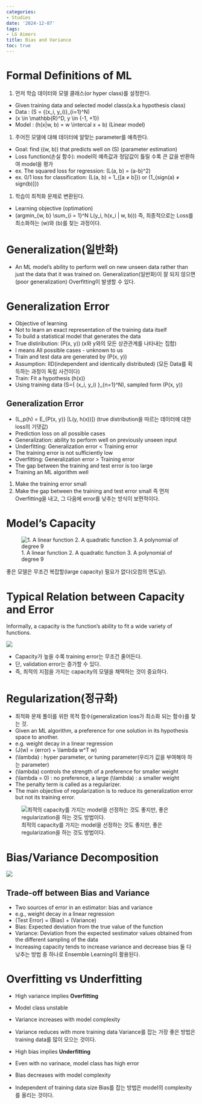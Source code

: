 ```yaml
---
categories:
- Studies
date: '2024-12-07'
tags:
- LG Aimers
title: Bias and Variance
toc: true
---
```


# Formal Definitions of ML

1. 먼저 학습 데이터와 모델 클래스(or hyper class)를 설정한다.
- Given training data and selected model class(a.k.a hypothesis class)
- Data : \(S = \{(x_i, y_i)\}_{i=1}^N\)
- \(x \in \mathbb{R}^D, y \in \{-1, +1\}\)
- Model : \(h(x|w, b) = w \intercal x + b\) (Linear model)
1. 주어진 모델에 대해 데이터에 알맞는 parameter를 예측한다.
- Goal: find \((w, b)\) that predicts well on \(S\) (parameter estimation)
- Loss function(손실 함수): model의 예측값과 정답값이 틀릴 수록 큰 값을 반환하여 model을 평가
- ex. The squared loss for regression: \(L(a, b) = (a-b)^2\)
- ex. 0/1 loss for classification: \(L(a, b) = 1_{[a ≠ b]}\) or \(1_{sign(a) ≠ sign(b)]}\)
1. 학습이 최적화 문제로 변환된다.
- Learning objective (optimation)
- \(argmin_{w, b} \sum_{i = 1}^N L(y_i, h(x_i | w, b))\)
즉, 최종적으로는 Loss를 최소화하는 \(w\)와 \(b\)를 찾는 과정이다.


# Generalization(일반화)

- An ML model’s ability to perform well on new unseen data rather than just the data that it was trained on.
Generalization(일반화)이 잘 되지 않으면(poor generalization) Overfitting이 발생할 수 있다.


# Generalization Error

- Objective of learning
- Not to learn an exact representation of the training data itself
- To build a statistical model that generates the data
- True distiribution: \(P(x, y)\) (x와 y와의 모든 상관관계를 나타내는 집합)
- I means All possible cases - unknown to us
- Train and test data are generated by \(P(x, y)\)
- Assumption: IID(independent and identically distributed) (모든 Data를 획득하는 과정이 독립 사건이다)
- Train: Fit a hypothesis \(h(x)\)
- Using training data \(S=\{ (x_i, y_i) \}_{n=1}^N\), sampled form \(P(x, y)\)
## Generalization Error

- \(L_p(h) = E_{P(x, y)} [L(y, h(x))]\) (true distribution을 따르는 데이터에 대한 loss의 기댓값)
- Prediction loss on all possible cases
- Generalization: ability to perform well on previously unseen input
- Underfitting: Generalization error < Training error
- The training error is not sufficiently low
- Overfitting: Generalization error > Training error
- The gap between the training and test error is too large
- Training an ML algorithm well
1. Make the training error small
1. Make the gap between the training and test error small
즉 먼저 Overfitting을 내고, 그 다음에 error를 낮추는 방식이 보편적이다.


# Model’s Capacity

<figure>
  <img src='/assets/images/bias_and_variance/image_20241207_043341.png' alt='1. A linear function
2. A quadratic function
3. A polynomial of degree 9'>
  <figcaption>1. A linear function
2. A quadratic function
3. A polynomial of degree 9</figcaption>
</figure>

좋은 모델은 무조건 복잡할(large capacity) 필요가 없다(오컴의 면도날).


# Typical Relation between Capacity and Error

Informally, a capacity is the function’s ability to fit a wide variety of functions.

![](/assets/images/bias_and_variance/image_20241207_043342.png)

- Capacity가 높을 수록 training error는 무조건 줄어든다.
- 단, validation error는 증가할 수 있다.
- 즉, 최적의 지점을 가지는 capacity의 모델을 채택하는 것이 중요하다.

# Regularization(정규화)

- 최적화 문제 풀이를 위한 목적 함수(generalization loss가 최소화 되는 함수)를 찾는 것.
- Given an ML algorithm, a preference for one solution in its hypothesis space to another.
- e.g. weight decay in a linear regression
- \(J(w) = (error) + \lambda w^T w\)
- \(\lambda\) : hyper parameter, or tuning parameter(우리가 값을 부여해야 하는 parameter)
- \(\lambda\) controls the strength of a preference for smaller weight
- \(\lambda = 0\) : no preference, a large \(\lambda\) : a smaller weight
- The penalty term is called as a regularizer.
- The main objective of regularization is to reduce its generalization error but not its training error.
<figure>
  <img src='/assets/images/bias_and_variance/image_20241207_043343.png' alt='최적의 capacity를 가지는 model을 선정하는 것도 좋지만, 좋은 regularization을 하는 것도 방법이다.'>
  <figcaption>최적의 capacity를 가지는 model을 선정하는 것도 좋지만, 좋은 regularization을 하는 것도 방법이다.</figcaption>
</figure>


# Bias/Variance Decomposition

![](/assets/images/bias_and_variance/image_20241207_043343.png)

## Trade-off between Bias and Variance

- Two sources of error in an estimator: bias and variance
- e.g., weight decay in a linear regression
- (Test Error) = (Bias) + (Variance)
- Bias: Expected deviation from the true value of the function
- Variance: Deviation from the expected sestimator values obtained from the different sampling of the data
- Increasing capacity tends to increase variance and decrease bias
둘 다 낮추는 방법 중 하나로 Ensemble Learning이 활용된다.


# Overfitting vs Underfitting

- High variance implies **Overfitting**
- Model class unstable
- Variance increases with model complexity
- Variance reduces with more training data
Variance를 잡는 가장 좋은 방법은 training data를 많이 모으는 것이다.


- High bias implies **Underfitting**
- Even with no varinace, model class has high error
- Bias decreases with model complexity
- Independent of training data size
Bias를 잡는 방법은 model의 complexity를 올리는 것이다.


